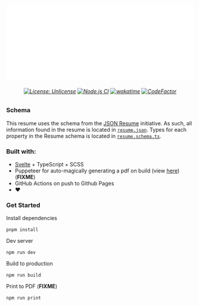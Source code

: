 <div align="center">
  <img src="banner.svg" width="800" height="200" />
  <h6 align="center">
  
  [![License: Unlicense](https://img.shields.io/badge/license-Unlicense-blue.svg)](http://unlicense.org/) [![Node.js CI](https://github.com/navn-r/resume/actions/workflows/main.yml/badge.svg?branch=main)](https://github.com/navn-r/resume/actions/workflows/main.yml) [![wakatime](https://wakatime.com/badge/github/navn-r/resume.svg)](https://wakatime.com/badge/github/navn-r/resume) [![CodeFactor](https://www.codefactor.io/repository/github/navn-r/resume/badge)](https://www.codefactor.io/repository/github/navn-r/resume)
  
  
  </h6>
</div>

### Schema

This resume uses the schema from the [JSON Resume](https://jsonresume.org/schema/) initiative. As such, all information found in the resume is located in [`resume.json`](/src/resume.json). Types for each property in the Resume schema is located in [`resume.schema.ts`](/src/resume.schema.ts).

### Built with:

- [Svelte](https://svelte.dev) + TypeScript + SCSS
- Puppeteer for auto-magically generating a pdf on build (view [here](https://github.com/navn-r/resume/blob/master/RavindaranNavinn_Resume.pdf)) (**FIXME**)
- GitHub Actions on push to Github Pages
- :heart:

### Get Started

Install dependencies
```
pnpm install
```

Dev server
```
npm run dev
```

Build to production
```
npm run build
```

Print to PDF (**FIXME**)
```
npm run print
```
